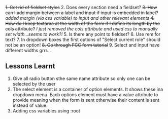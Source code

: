 ~~1. Get rid of fieldset styles~~
2. Does every section need a fieldset?
~~3. How can I add margin between a label and input if input is embedded in label?~~ *added margin (via css variable) to input and other relevant elements*
~~4. How do I keep textarea at the width of the form if I define its length by the cols attribute?~~
*I just removed the cols attribute and used css to manually set width...seems to work?!*
5. Is there any point to fieldset?
6. Use rem for text?
7. In dropdown boxes the first options of "Select current role" should not be an option!
~~8. Go through FCC form tutorial~~ 
9. Select and input have different widths grrr...


## Lessons Learnt
1. Give all radio button sthe same name attribute so only one can be selected by the user
2. The select element is a container of option elements. It shows these ina dropdown menu. Each options element must have a value attribute to provide meaning when the form is sent otherwise their content is sent instead of value.
3. Adding css variables using :root